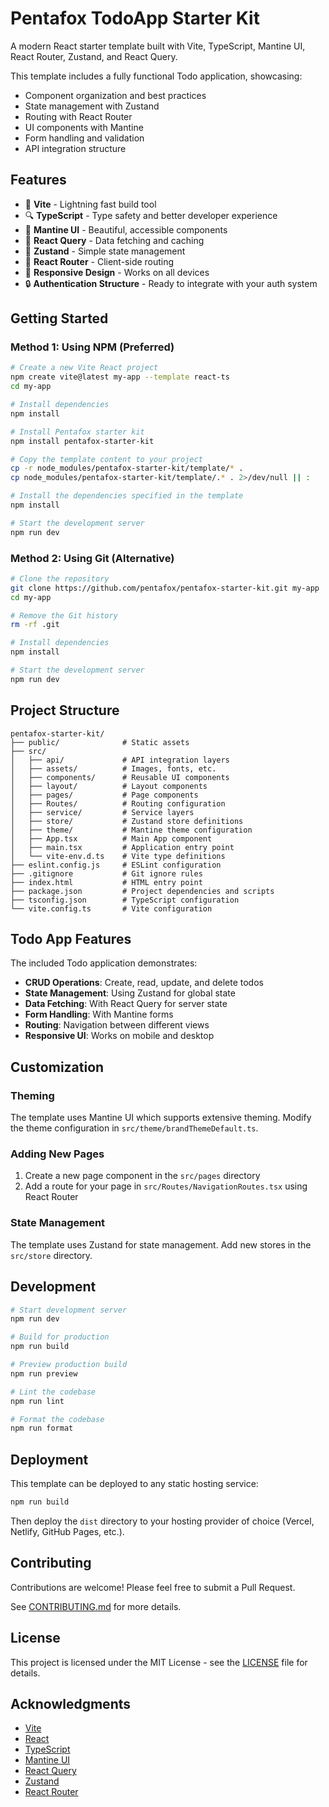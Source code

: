 # Pentafox TodoApp Starter Kit

A modern React starter template built with Vite, TypeScript, Mantine UI, React Router, Zustand, and React Query.

This template includes a fully functional Todo application, showcasing:
- Component organization and best practices
- State management with Zustand
- Routing with React Router
- UI components with Mantine
- Form handling and validation
- API integration structure

## Features

- 🚀 **Vite** - Lightning fast build tool
- 🔍 **TypeScript** - Type safety and better developer experience
- 💅 **Mantine UI** - Beautiful, accessible components
- 🔄 **React Query** - Data fetching and caching
- 🧩 **Zustand** - Simple state management
- 🔀 **React Router** - Client-side routing
- 📱 **Responsive Design** - Works on all devices
- 🔒 **Authentication Structure** - Ready to integrate with your auth system

## Getting Started

### Method 1: Using NPM (Preferred)

```bash
# Create a new Vite React project
npm create vite@latest my-app --template react-ts
cd my-app

# Install dependencies
npm install

# Install Pentafox starter kit
npm install pentafox-starter-kit

# Copy the template content to your project
cp -r node_modules/pentafox-starter-kit/template/* .
cp node_modules/pentafox-starter-kit/template/.* . 2>/dev/null || :

# Install the dependencies specified in the template
npm install

# Start the development server
npm run dev
```

### Method 2: Using Git (Alternative)

```bash
# Clone the repository
git clone https://github.com/pentafox/pentafox-starter-kit.git my-app
cd my-app

# Remove the Git history
rm -rf .git

# Install dependencies
npm install

# Start the development server
npm run dev
```

## Project Structure

```
pentafox-starter-kit/
├── public/              # Static assets
├── src/
│   ├── api/             # API integration layers
│   ├── assets/          # Images, fonts, etc.
│   ├── components/      # Reusable UI components
│   ├── layout/          # Layout components
│   ├── pages/           # Page components
│   ├── Routes/          # Routing configuration
│   ├── service/         # Service layers
│   ├── store/           # Zustand store definitions
│   ├── theme/           # Mantine theme configuration
│   ├── App.tsx          # Main App component
│   ├── main.tsx         # Application entry point
│   └── vite-env.d.ts    # Vite type definitions
├── eslint.config.js     # ESLint configuration
├── .gitignore           # Git ignore rules
├── index.html           # HTML entry point
├── package.json         # Project dependencies and scripts
├── tsconfig.json        # TypeScript configuration
└── vite.config.ts       # Vite configuration
```

## Todo App Features

The included Todo application demonstrates:

- **CRUD Operations**: Create, read, update, and delete todos
- **State Management**: Using Zustand for global state
- **Data Fetching**: With React Query for server state
- **Form Handling**: With Mantine forms
- **Routing**: Navigation between different views
- **Responsive UI**: Works on mobile and desktop

## Customization

### Theming

The template uses Mantine UI which supports extensive theming. Modify the theme configuration in `src/theme/brandThemeDefault.ts`.

### Adding New Pages

1. Create a new page component in the `src/pages` directory
2. Add a route for your page in `src/Routes/NavigationRoutes.tsx` using React Router

### State Management

The template uses Zustand for state management. Add new stores in the `src/store` directory.

## Development

```bash
# Start development server
npm run dev

# Build for production
npm run build

# Preview production build
npm run preview

# Lint the codebase
npm run lint

# Format the codebase
npm run format
```

## Deployment

This template can be deployed to any static hosting service:

```bash
npm run build
```

Then deploy the `dist` directory to your hosting provider of choice (Vercel, Netlify, GitHub Pages, etc.).

## Contributing

Contributions are welcome! Please feel free to submit a Pull Request.

See [CONTRIBUTING.md](CONTRIBUTING.md) for more details.

## License

This project is licensed under the MIT License - see the [LICENSE](LICENSE) file for details.

## Acknowledgments

- [Vite](https://vitejs.dev/)
- [React](https://reactjs.org/)
- [TypeScript](https://www.typescriptlang.org/)
- [Mantine UI](https://mantine.dev/)
- [React Query](https://tanstack.com/query/latest)
- [Zustand](https://github.com/pmndrs/zustand)
- [React Router](https://reactrouter.com/)
